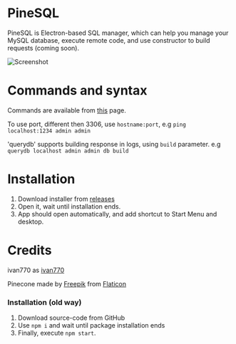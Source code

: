 # PineSQL
PineSQL is Electron-based SQL manager, which can help you manage your MySQL database, execute remote code, and use constructor to build requests (coming soon).

![Screenshot](https://raw.githubusercontent.com/ivan770/pinesql/master/img/screenshot2.png)

# Commands and syntax
Commands are available from [this](https://github.com/ivan770/pinesql/wiki/PineSQL-friendly-commands) page.

To use port, different then 3306, use `hostname:port`, e.g `ping localhost:1234 admin admin`

'querydb' supports building response in logs, using `build` parameter. e.g `querydb localhost admin admin db build`

# Installation
1. Download installer from [releases](https://github.com/ivan770/pinesql/releases)
2. Open it, wait until installation ends.
3. App should open automatically, and add shortcut to Start Menu and desktop.

# Credits
ivan770 as [ivan770](https://github.com/ivan770/)

Pinecone made by [Freepik](http://www.freepik.com/) from [Flaticon](http://www.flaticon.com/)

### Installation (old way)
1. Download source-code from GitHub
2. Use `npm i` and wait until package installation ends
3. Finally, execute `npm start`.

